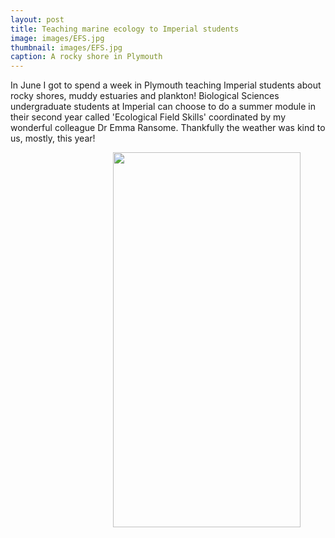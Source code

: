 ```yaml
---
layout: post
title: Teaching marine ecology to Imperial students
image: images/EFS.jpg
thumbnail: images/EFS.jpg
caption: A rocky shore in Plymouth
---
```


In June I got to spend a week in Plymouth teaching Imperial students about rocky shores, muddy estuaries and plankton! Biological Sciences undergraduate students at Imperial can choose to do a summer module in their second year called 'Ecological Field Skills' coordinated by my wonderful colleague Dr Emma Ransome. Thankfully the weather was kind to us, mostly, this year!


<figure>
<img src="/Images/EFS.jpg" style="float: right;" width = "300" height = "600" alt="" >
</figure>
